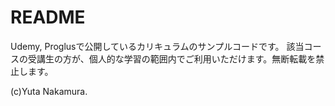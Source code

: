 # README
Udemy, Proglusで公開しているカリキュラムのサンプルコードです。 該当コースの受講生の方が、個人的な学習の範囲内でご利用いただけます。無断転載を禁止します。

(c)Yuta Nakamura.
